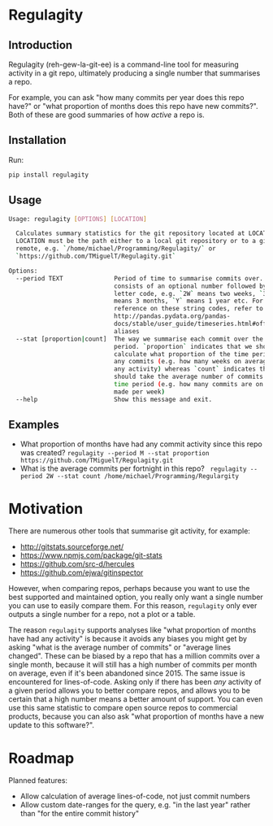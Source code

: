 # Regulagity
## Introduction
Regulagity (reh-gew-la-git-ee) is a command-line tool for measuring activity in a git repo, ultimately producing a single number that summarises a repo.

For example, you can ask "how many commits per year does this repo have?" or "what proportion of months does this repo have new commits?". Both of these are good summaries of how *active* a repo is.

## Installation
Run:
```bash
pip install regulagity
```

## Usage
```bash
Usage: regulagity [OPTIONS] [LOCATION]

  Calculates summary statistics for the git repository located at LOCATION.
  LOCATION must be the path either to a local git repository or to a git
  remote, e.g. `/home/michael/Programming/Regulagity/` or
  `https://github.com/TMiguelT/Regulagity.git`

Options:
  --period TEXT              Period of time to summarise commits over. This
                             consists of an optional number followed by a
                             letter code, e.g. `2W` means two weeks, `3M`
                             means 3 months, `Y` means 1 year etc. For a full
                             reference on these string codes, refer to
                             http://pandas.pydata.org/pandas-
                             docs/stable/user_guide/timeseries.html#offset-
                             aliases
  --stat [proportion|count]  The way we summarise each commit over the time
                             period. `proportion` indicates that we should
                             calculate what proportion of the time period has
                             any commits (e.g. how many weeks on average have
                             any activity) whereas `count` indicates that we
                             should take the average number of commits in this
                             time period (e.g. how many commits are on average
                             made per week)
  --help                     Show this message and exit.
```

## Examples
* What proportion of months have had any commit activity since this repo was created?
    `regulagity --period M --stat proportion https://github.com/TMiguelT/Regulagity.git`
* What is the average commits per fortnight in this repo?
    ` regulagity --period 2W --stat count /home/michael/Programming/Regulargity`
    
# Motivation
There are numerous other tools that summarise git activity, for example:

* <http://gitstats.sourceforge.net/>
* <https://www.npmjs.com/package/git-stats>
* <https://github.com/src-d/hercules>
* <https://github.com/ejwa/gitinspector>

However, when comparing repos, perhaps because you want to use the best supported and 
maintained option, you really only want a single number you can use to easily compare 
them. For this reason, `regulagity` only ever outputs a single number for a repo, not
a plot or a table.

The reason `regulagity` supports analyses like "what proportion of months have had any
activity" is because it avoids any biases you might get by asking "what is the average
number of commits" or "average lines changed". These can be biased by a repo that has
a million commits over a single month, because it will still has a high number of commits 
per month on average, even if it's been abandoned since 2015. The same issue is 
encountered for lines-of-code. Asking only if there has been *any* activity of a given 
period allows you to better compare repos, and allows you to be certain that a high number
means a better amount of support. You can even use this same statistic to compare open 
source repos to commercial products, because you can also ask "what proportion of months
have a new update to this software?".

# Roadmap

Planned features:

* Allow calculation of average lines-of-code, not just commit numbers
* Allow custom date-ranges for the query, e.g. "in the last year" rather than "for the 
    entire commit history"